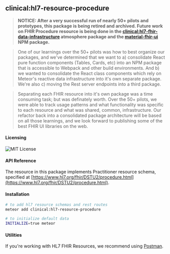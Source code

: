## clinical:hl7-resource-procedure

> **NOTICE:  After a very successful run of nearly 50+ pilots and prototypes, this package is being retired and archived.  Future work on FHIR Procedure resource is being done in the [clinical:hl7-fhir-data-infrastructure](https://github.com/clinical-meteor/hl7-fhir-data-infrastructure) atmosphere package and the [material-fhir-ui](https://github.com/clinical-meteor/material-fhir-ui) NPM package.**    

> One of our learnings over the 50+ pilots was how to best organize our packages, and we've determined that we want to a) consolidate React pure function components (Tables, Cards, etc) into an NPM package that is accessible to Webpack and other build environments.  And b) we wanted to consolidate the React class components which rely on Meteor's reactive data infrastructure into it's own separate package.  We're also c) moving the Rest server endpoints into a third package.   

> Separating each FHIR resource into it's own package was a time consuming task; but was definately worth.  Over the 50+ pilots, we were able to track usage patterns and what functionality was specific to each resource and what was shared, common, infrastructure.  Our refactor back into a consolidated package architecture will be based on all those learnings, and we look forward to publishing some of the best FHIR UI libraries on the web.  


#### Licensing  
![MIT License](https://img.shields.io/badge/license-MIT-blue.svg)


#### API Reference  
The resource in this package implements Practitioner resource schema, specified at [https://www.hl7.org/fhir/DSTU2/procedure.html](https://www.hl7.org/fhir/DSTU2/procedure.html). 


#### Installation  

````bash
# to add hl7 resource schemas and rest routes
meteor add clinical:hl7-resource-procedure

# to initialize default data
INITIALIZE=true meteor
````


#### Utilities  

If you're working with HL7 FHIR Resources, we recommend using [Postman](https://chrome.google.com/webstore/detail/postman/fhbjgbiflinjbdggehcddcbncdddomop?hl=en).

